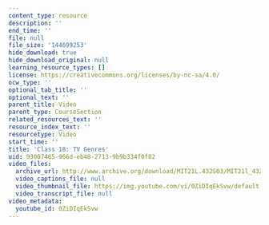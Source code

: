```yaml
---
content_type: resource
description: ''
end_time: ''
file: null
file_size: '144699253'
hide_download: true
hide_download_original: null
learning_resource_types: []
license: https://creativecommons.org/licenses/by-nc-sa/4.0/
ocw_type: ''
optional_tab_title: ''
optional_text: ''
parent_title: Video
parent_type: CourseSection
related_resources_text: ''
resource_index_text: ''
resourcetype: Video
start_time: ''
title: 'Class 18: TV Genres'
uid: 93007485-966d-eb48-2713-9b9b334f0f02
video_files:
  archive_url: http://www.archive.org/download/MIT21L.432S03/MIT21l_432F01class18_300k.mp4
  video_captions_file: null
  video_thumbnail_file: https://img.youtube.com/vi/0ZiDIqEkSvw/default.jpg
  video_transcript_file: null
video_metadata:
  youtube_id: 0ZiDIqEkSvw
---
```

